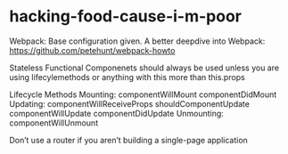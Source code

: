 # hacking-food-cause-i-m-poor

Webpack: Base configuration given. A better deepdive into Webpack: https://github.com/petehunt/webpack-howto


Stateless Functional Componenets should always be used unless you are using lifecylemethods or anything with this more than this.props

Lifecycle Methods
Mounting: componentWillMount
componentDidMount
Updating: componentWillReceiveProps
shouldComponentUpdate
componentWillUpdate
componentDidUpdate
Unmounting: componentWillUnmount

Don’t use a router if you aren’t building a single-page application


